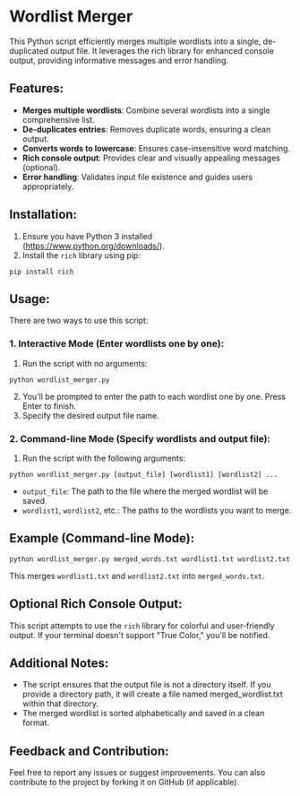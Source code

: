 # Wordlist Merger

This Python script efficiently merges multiple wordlists into a single, de-duplicated output file. It leverages the rich library for enhanced console output, providing informative messages and error handling.

## Features:

- __Merges multiple wordlists__: Combine several wordlists into a single comprehensive list.
- __De-duplicates entries__: Removes duplicate words, ensuring a clean output.
- __Converts words to lowercase__: Ensures case-insensitive word matching.
- __Rich console output__: Provides clear and visually appealing messages (optional).
- __Error handling__: Validates input file existence and guides users appropriately.

## Installation:

1. Ensure you have Python 3 installed (https://www.python.org/downloads/).
2. Install the `rich` library using pip:
  ```
  pip install rich
  ```

## Usage:

There are two ways to use this script:

### 1. Interactive Mode (Enter wordlists one by one):

  1. Run the script with no arguments:
  ```
  python wordlist_merger.py
  ```
  2. You'll be prompted to enter the path to each wordlist one by one. Press Enter to finish.
  3. Specify the desired output file name.

### 2. Command-line Mode (Specify wordlists and output file):

  1. Run the script with the following arguments:
   ```
   python wordlist_merger.py [output_file] [wordlist1] [wordlist2] ...
   ```

   - `output_file`: The path to the file where the merged wordlist will be saved.
   - `wordlist1`, `wordlist2`, etc.: The paths to the wordlists you want to merge.

## Example (Command-line Mode):

```
python wordlist_merger.py merged_words.txt wordlist1.txt wordlist2.txt
```
This merges `wordlist1.txt` and `wordlist2.txt` into `merged_words.txt`.

## Optional Rich Console Output:

This script attempts to use the `rich` library for colorful and user-friendly output. If your terminal doesn't support "True Color," you'll be notified.

## Additional Notes:

- The script ensures that the output file is not a directory itself. If you provide a directory path, it will create a file named merged_wordlist.txt within that directory.
- The merged wordlist is sorted alphabetically and saved in a clean format.

## Feedback and Contribution:

Feel free to report any issues or suggest improvements. You can also contribute to the project by forking it on GitHub (if applicable).
